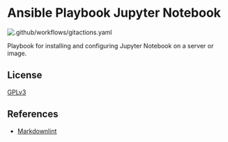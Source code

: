 # Ansible Playbook Jupyter Notebook

![.github/workflows/gitactions.yaml](https://github.com/bryannice/ansible-playbook-jupyter-notebook/workflows/.github/workflows/gitactions.yaml/badge.svg?branch=master)

Playbook for installing and configuring Jupyter Notebook on a server or image.

## License

[GPLv3](LICENSE)

## References

* [Markdownlint](https://dlaa.me/markdownlint/)
